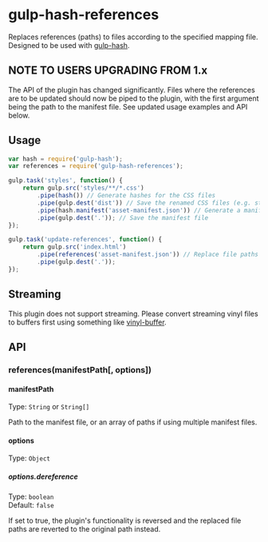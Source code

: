 # gulp-hash-references
Replaces references (paths) to files according to the specified mapping file.
Designed to be used with [gulp-hash](https://github.com/Dragory/gulp-hash).

## NOTE TO USERS UPGRADING FROM 1.x
The API of the plugin has changed significantly.
Files where the references are to be updated should now be piped to the plugin, with the first argument being the path to the manifest file.
See updated usage examples and API below.

## Usage
```javascript
var hash = require('gulp-hash');
var references = require('gulp-hash-references');

gulp.task('styles', function() {
	return gulp.src('styles/**/*.css')
		.pipe(hash()) // Generate hashes for the CSS files
		.pipe(gulp.dest('dist')) // Save the renamed CSS files (e.g. style.123456.css)
		.pipe(hash.manifest('asset-manifest.json')) // Generate a manifest file
		.pipe(gulp.dest('.')); // Save the manifest file
});

gulp.task('update-references', function() {
	return gulp.src('index.html')
		.pipe(references('asset-manifest.json')) // Replace file paths in index.html according to the manifest
		.pipe(gulp.dest('.'));
});
```

## Streaming
This plugin does not support streaming.
Please convert streaming vinyl files to buffers first using something like [vinyl-buffer](https://www.npmjs.com/package/vinyl-buffer).

## API

### references(manifestPath[, options])

#### manifestPath
Type: `String` or `String[]`

Path to the manifest file, or an array of paths if using multiple manifest files.

#### options
Type: `Object`

##### options.dereference
Type: `boolean`  
Default: `false`

If set to true, the plugin's functionality is reversed and the replaced file paths are reverted to the original path instead.
